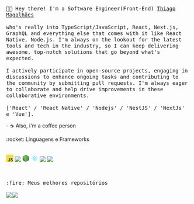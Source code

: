 <p>
  <samp>
     👋🏻 Hey there! I'm a Software Engineer(Front-End) <a href="https://www.linkedin.com/in/thiagomagalhaesme/"> Thiago Magalhães </a>
    <br />
    <br /> who's really into TypeScript/JavaScript, React, Next.js, GraphQL and everything else that comes with it like React Native, Node.js.         I'm always on the lookout for the latest tools and tech in the industry, so I can keep delivering awesome, top-notch solutions that go           beyond what's expected.
    <br />
     <br />
    I actively participate in open-source projects, engaging in discussions to enhance ongoing tasks and contributing to the community by     submitting pull requests. I'm always eager to collaborate and help drive improvements in these collaborative environments.
     <br />
     <br />
    ['React' / 'React Native' / 'Nodejs' / 'NestJS' / 'NextJs' e 'Vue'].
    <br />
    <p>
      - ☕ Also, i'm a coffee person  
    </p> 
    :rocket: Linguagens e Frameworks
    <br /><br />
    <br /><code><img height="20" src="https://raw.githubusercontent.com/github/explore/80688e429a7d4ef2fca1e82350fe8e3517d3494d/topics/javascript/javascript.png"></code>
    <code><img height="20" src="https://user-images.githubusercontent.com/51726945/87152548-4d851a00-c28c-11ea-9f39-5a799361f051.png"></code>
    <code><img height="20" src="https://raw.githubusercontent.com/github/explore/80688e429a7d4ef2fca1e82350fe8e3517d3494d/topics/nodejs/nodejs.png"></code>
    <code><img height="20" src="https://raw.githubusercontent.com/github/explore/80688e429a7d4ef2fca1e82350fe8e3517d3494d/topics/react/react.png"></code>               <code><img height="20" src="https://user-images.githubusercontent.com/51726945/87152893-e7e55d80-c28c-11ea-8f0e-401da92bcdad.png"></code>
    <code><img height="20" src="https://user-images.githubusercontent.com/51726945/87152732-9ccb4a80-c28c-11ea-8868-09cacaa16dc6.png"></code>
  </samp>
</p>
<br />
<p>
  <samp>
    :fire: Meus melhores repositórios
    <br />
    <br />
    <a href="https://github.com/pablomagalhaes/ecoleta">
      <img align="left" src="https://github-readme-stats.anuraghazra1.vercel.app/api/pin/?username=pablomagalhaes&repo=ecoleta" />
    </a>
    <a href="https://github.com/pablomagalhaes/be-the-hero">
      <img align="left" src="https://github-readme-stats.anuraghazra1.vercel.app/api/pin/?username=pablomagalhaes&repo=be-the-hero" />
    </a>
  </samp>
</p>
